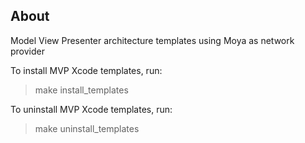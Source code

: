 ## About
Model View Presenter architecture templates using Moya as network provider

To install MVP Xcode templates, run:

> make install_templates

To uninstall MVP Xcode templates, run:

> make uninstall_templates

